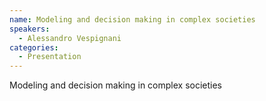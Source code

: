 ```yaml
--- 
name: Modeling and decision making in complex societies 
speakers: 
  - Alessandro Vespignani
categories:
  - Presentation
---
```


Modeling and decision making in complex societies